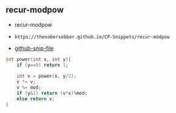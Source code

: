 
## recur-modpow

- recur-modpow
- ```
  https://thesobersobber.github.io/CP-Snippets/recur-modpow
  ```
- [github-snip-file](https://github.com/theSoberSobber/CP-Snippets/blob/main/snippets.json#L1637)

```cpp
int power(int x, int y){
    if (y==0) return 1;
    
    int v = power(x, y/2);
    v *= v;
    v %= mod;
    if (y&1) return (v*x)%mod;
    else return v;
}

```
